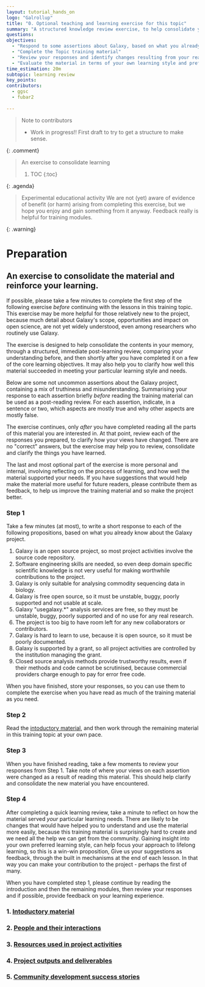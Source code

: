 ```yaml
---
layout: tutorial_hands_on
logo: "Galrollup"
title: "0. Optional teaching and learning exercise for this topic"
summary: "A structured knowledge review exercise, to help consolidate your learning and to help improve this training material. Work in progress. Please help make it better?"
questions:
objectives:
  - "Respond to some assertions about Galaxy, based on what you already know"
  - "Complete the Topic training material"
  - "Review your responses and identify changes resulting from your reading"
  - "Evaluate the material in terms of your own learning style and preferences, to provide any feedback you may have that can help us improve the material"
time_estimation: 20m
subtopic: learning review
key_points:
contributors:
  - ggsc
  - fubar2
 
---
```


> <comment-title>Note to contributors</comment-title>
> - Work in progress!! First draft to try to get a structure to make sense.
>
{: .comment}


> <agenda-title>An exercise to consolidate learning</agenda-title>
>
> 1. TOC
> {:toc}
>
{: .agenda}


> <warning-title>Experimental educational activity</warning-title>
We are not (yet) aware of evidence of benefit (or harm) arising from completing this exercise, but we hope you enjoy and gain something from it anyway. Feedback really is helpful for training modules.
>
{: .warning}



# Preparation

## An exercise to consolidate the material and reinforce your learning.

If possible, please take a few minutes to complete the first step of the following exercise *before* continuing with the lessons in this training topic. This exercise may be more helpful for those relatively new to the project, because much detail about Galaxy's scope, opportunities and impact on open science, are not yet widely understood, even among researchers who routinely use Galaxy. 

The exercise is designed to help consolidate the contents in your memory, through a structured, immediate post-learning review, comparing your understanding before, and then shortly after you have completed it on a few of the core learning objectives. It may also help you to clarify how well this material succeeded in meeting your particular learning style and needs.

Below are some not uncommon assertions about the Galaxy project, containing a mix of truthiness and misunderstanding. Summarising your response to each assertion briefly *before* reading the training material can be used as a post-reading review. For each assertion, indicate, in a sentence or two, which aspects are mostly true and why other aspects are mostly false. 

The exercise continues, only *after* you have completed reading all the parts of this material you are interested in. At that point, review each of the responses you prepared, to clarify how your views have changed. There are no "correct" answers, but the exercise may help you to review, consolidate and clarify the things you have learned. 

The last and most optional part of the exercise is more personal and internal, involving reflecting on the process of learning, and how well the material supported your needs. If you have suggestions that would help make the material more useful for future readers, please contribute them as feedback, to help us improve the training material and so make the project better.

### Step 1

Take a few minutes (at most), to write a short response to each of the following propositions, based on what you already know about the Galaxy project. 

1. Galaxy is an open source project, so most project activities involve the source code repository.
2. Software engineering skills are needed, so even deep domain specific scientific knowledge is not very useful for making worthwhile contributions to the project.
3. Galaxy is only suitable for analysing commodity sequencing data in biology.
4. Galaxy is free open source, so it must be unstable, buggy, poorly supported and not usable at scale.
5. Galaxy "usegalaxy.*" analysis services are free, so they must be unstable, buggy, poorly supported and of no use for any real research.
6. The project is too big to have room left for any new collaborators or contributors.
7. Galaxy is hard to learn to use, because it is open source, so it must be poorly documented.
8. Galaxy is supported by a grant, so all project activities are controlled by the institution managing the grant.
9. Closed source analysis methods provide trustworthy results, even if their methods and code cannot be scrutinised, because commercial providers charge enough to pay for error free code.

When you have finished, store your responses, so you can use them to complete the exercise when you have read as much of the training material as you need.

### Step 2

Read the [intoductory material](../introduction/tutorial.html), and then work through the remaining material in this training topic at your own pace.

### Step 3

When you have finished reading, take a few moments to review your responses from Step 1. Take note of where your views on each assertion were changed as a result of reading this material. This should help clarify and consolidate the new material you have encountered.

### Step 4

After completing a quick learning review, take a minute to reflect on how the material served *your* particular learning needs. There are likely to be changes that would have helped you to understand and use the material more easily, because this training material is surprisingly hard to create and we need all the help we can get from the community. Gaining insight into your own preferred learning style, can help focus your approach to lifelong learning, so this is a win-win proposition, Give us your suggestions as feedback, through the built in mechanisms at the end of each lesson. In that way you can make your contribution to the project - perhaps the first of many.

When you have completed step 1, please continue by reading the introduction and then the remaining modules, then review your responses and if possible, provide feedback on your learning experience.

### 1. [Intoductory material](../introduction/tutorial.html)

### 2. [People and their interactions](../people/tutorial.html)

### 3. [Resources used in project activities](../resources/tutorial.html)

### 4. [Project outputs and deliverables](../outputs/tutorial.html)

### 5. [Community development success stories](../stories/tutorial.html)


